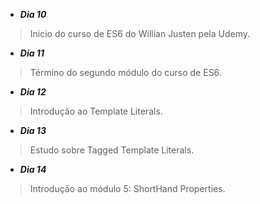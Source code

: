 - **_Dia 10_**
> Inicio do curso de ES6 do Willian Justen pela Udemy.

- **_Dia 11_**
> Término do segundo módulo do curso de ES6.

- **_Dia 12_**
> Introdução ao Template Literals.

- **_Dia 13_**
> Estudo sobre Tagged Template Literals.

- **_Dia 14_**
> Introdução ao módulo 5: ShortHand Properties.